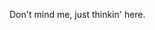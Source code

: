 Don't mind me, just thinkin' here.

<!-- [![](https://img.shields.io/badge/Twitch-9146FF?style=for-the-badge&logo=twitch&logoColor=white)](https://www.twitch.tv/sanket143__)
[![](https://img.shields.io/badge/Buy_Me_A_Coffee-FFDD00?style=for-the-badge&logo=buy-me-a-coffee&logoColor=black)](https://www.buymeacoffee.com/sanket143)
 -->
